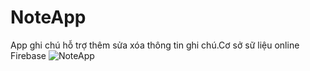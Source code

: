 # NoteApp
App ghi chú hỗ trợ thêm sửa xóa thông tin ghi chú.Cơ sở sữ liệu online Firebase 
![NoteApp](https://user-images.githubusercontent.com/49549655/66717779-166dff00-ee07-11e9-9ad2-41c2951665ba.png)

